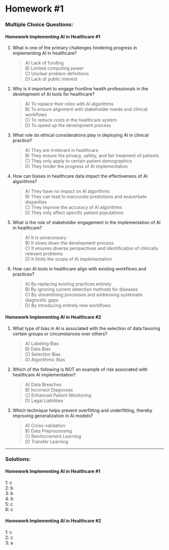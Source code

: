 # Homework #1

### Multiple Choice Questions:

#### Homework Implementing AI in Healthcare #1

1. What is one of the primary challenges hindering progress in implementing AI in healthcare?

   > A) Lack of funding  
   > B) Limited computing power  
   > C) Unclear problem definitions  
   > D) Lack of public interest  

2. Why is it important to engage frontline health professionals in the development of AI tools for healthcare?

   > A) To replace their roles with AI algorithms  
   > B) To ensure alignment with stakeholder needs and clinical workflows  
   > C) To reduce costs in the healthcare system  
   > D) To speed up the development process  

3. What role do ethical considerations play in deploying AI in clinical practice?

   > A) They are irrelevant in healthcare  
   > B) They ensure the privacy, safety, and fair treatment of patients  
   > C) They only apply to certain patient demographics  
   > D) They hinder the progress of AI implementation  

4. How can biases in healthcare data impact the effectiveness of AI algorithms?

   > A) They have no impact on AI algorithms  
   > B) They can lead to inaccurate predictions and exacerbate disparities  
   > C) They improve the accuracy of AI algorithms  
   > D) They only affect specific patient populations  

5. What is the role of stakeholder engagement in the implementation of AI in healthcare?

   > A) It is unnecessary  
   > B) It slows down the development process  
   > C) It ensures diverse perspectives and identification of clinically relevant problems  
   > D) It limits the scope of AI implementation  

6. How can AI tools in healthcare align with existing workflows and practices?

   > A) By replacing existing practices entirely  
   > B) By ignoring current detection methods for diseases  
   > C) By streamlining processes and addressing systematic diagnostic gaps  
   > D) By introducing entirely new workflows  

#### Homework Implementing AI in Healthcare #2

1. What type of bias in AI is associated with the selection of data favoring certain groups or circumstances over others?
   
   > A) Labeling Bias  
   > B) Data Bias  
   > C) Selection Bias  
   > D) Algorithmic Bias  

2. Which of the following is NOT an example of risk associated with healthcare AI implementation?

   > A) Data Breaches  
   > B) Incorrect Diagnoses  
   > C) Enhanced Patient Monitoring  
   > D) Legal Liabilities  

3. Which technique helps prevent overfitting and underfitting, thereby improving generalization in AI models?

   > A) Cross-validation  
   > B) Data Preprocessing  
   > C) Reinforcement Learning  
   > D) Transfer Learning  

---

### Solutions:

#### Homework Implementing AI in Healthcare #1
1: c  
2: b  
3: b  
4: b  
5: c  
6: c  

#### Homework Implementing AI in Healthcare #2

1: c  
2: c  
3: a  